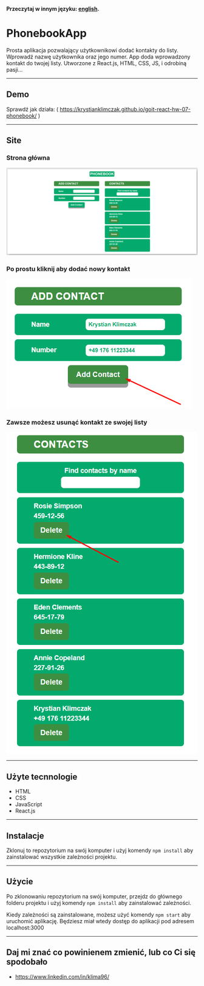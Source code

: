 **Przeczytaj w innym języku: [english](README.md).**

# PhonebookApp

Prosta aplikacja pozwalający użytkownikowi dodać kontakty do listy. Wprowadź
nazwę użytkownika oraz jego numer. App doda wprowadzony kontakt do twojej listy.
Utworzone z React.js, HTML, CSS, JS, i odrobiną pasji...

---

## Demo

Sprawdź jak działa: (
https://krystianklimczak.github.io/goit-react-hw-07-phonebook/ )

---

## Site

### Strona główna

![](./assets/phonebook-main.png)

### Po prostu kliknij aby dodać nowy kontakt

![](./assets/phonebook-click.png)

### Zawsze możesz usunąć kontakt ze swojej listy

![](./assets/phonebook-delete.png)

---

## Użyte tecnnologie

- HTML
- CSS
- JavaScript
- React.js

---

## Instalacje

Zklonuj to repozytorium na swój komputer i użyj komendy `npm install` aby
zainstalować wszystkie zależności projektu.

---

## Użycie

Po zklonowaniu repozytorium na swój komputer, przejdz do głównego folderu
projektu i użyj komendy `npm install` aby zainstalować zależności.

Kiedy zależności są zainstalowane, możesz użyć komendy `npm start` aby uruchomić
aplikację. Będziesz miał wtedy dostęp do aplikacji pod adresem localhost:3000

---

## Daj mi znać co powinienem zmienić, lub co Ci się spodobało

- https://www.linkedin.com/in/klima96/
